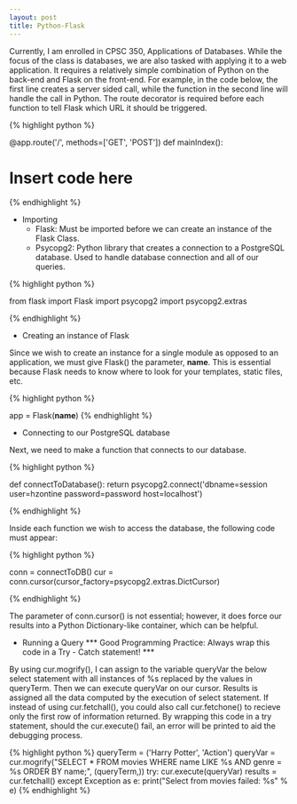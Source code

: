 ```yaml
---
layout: post
title: Python-Flask
---
```



Currently, I am enrolled in CPSC 350, Applications of Databases. While the focus of the class is databases, we are also tasked with applying it to a web application. It requires a relatively simple combination of Python on the back-end and Flask on the front-end. For example, in the code below, the first line creates a server sided call, while the function in the second line will handle the call in Python. The route decorator is required before each function to tell Flask which URL it should be triggered.

{% highlight python %}

@app.route('/', methods=['GET', 'POST'])
def mainIndex():
  # Insert code here

{% endhighlight %}

* Importing
  * Flask: Must be imported before we can create an instance of the Flask Class.
  * Psycopg2: Python library that creates a connection to a PostgreSQL database. Used to handle database connection and all of our queries.

{% highlight python %}

from flask import Flask
import psycopg2
import psycopg2.extras

{% endhighlight %}

* Creating an instance of Flask

Since we wish to create an instance for a single module as opposed to an application, we must give Flask() the parameter, __name__. This is essential because Flask needs to know where to look for your templates, static files, etc.

{% highlight python %}

app = Flask(__name__)
{% endhighlight %}

* Connecting to our PostgreSQL database

Next, we need to make a function that connects to our database.

{% highlight python %}

def connectToDatabase():
 return psycopg2.connect('dbname=session user=hzontine password=password host=localhost')

{% endhighlight %}
 
Inside each function we wish to access the database, the following code must appear:

{% highlight python %}

conn = connectToDB()
cur = conn.cursor(cursor_factory=psycopg2.extras.DictCursor)

{% endhighlight %}

The parameter of conn.cursor() is not essential; however, it does force our results into a Python Dictionary-like container, which can be helpful.

* Running a Query
  *** Good Programming Practice: Always wrap this code in a Try - Catch statement! ***

By using cur.mogrify(), I can assign to the variable queryVar the below select statement with all instances of %s replaced by the values in queryTerm. Then we can execute queryVar on our cursor. Results is assigned all the data computed by the execution of select statement. If instead of using cur.fetchall(), you could also call cur.fetchone() to recieve only the first row of information returned. By wrapping this code in a try statement, should the cur.execute() fail, an error will be printed to aid the debugging process.

{% highlight python %}
queryTerm = ('Harry Potter', 'Action')
queryVar = cur.mogrify("SELECT * FROM movies WHERE name LIKE %s AND genre = %s ORDER BY name;", (queryTerm,))
try:
  cur.execute(queryVar)
  results = cur.fetchall()
except Exception as e:
  print("Select from movies failed: %s" % e)
{% endhighlight %}
